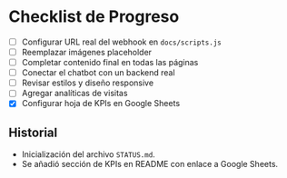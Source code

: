 # Checklist de Progreso

- [ ] Configurar URL real del webhook en `docs/scripts.js`
- [ ] Reemplazar imágenes placeholder
- [ ] Completar contenido final en todas las páginas
- [ ] Conectar el chatbot con un backend real
- [ ] Revisar estilos y diseño responsive
- [ ] Agregar analíticas de visitas
- [x] Configurar hoja de KPIs en Google Sheets

## Historial

- Inicialización del archivo `STATUS.md`.
- Se añadió sección de KPIs en README con enlace a Google Sheets.
